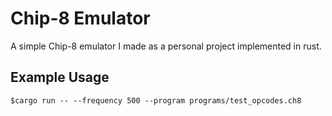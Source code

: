 # Chip-8 Emulator
A simple Chip-8 emulator I made as a personal project implemented in rust. 


## Example Usage
```
$cargo run -- --frequency 500 --program programs/test_opcodes.ch8
```
